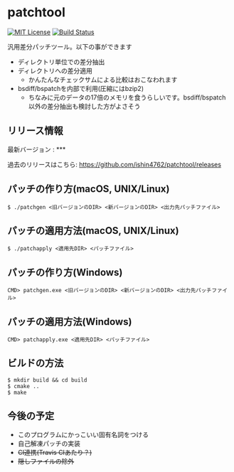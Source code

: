 # patchtool

[![MIT License](https://img.shields.io/badge/license-MIT-blue.svg)](LICENSE) [![Build Status](https://travis-ci.org/ishin4762/patchtool.svg?branch=master)](https://travis-ci.org/ishin4762/patchtool)

汎用差分パッチツール。以下の事ができます

* ディレクトリ単位での差分抽出
* ディレクトリへの差分適用
  * かんたんなチェックサムによる比較はおこなわれます
* bsdiff/bspatchを内部で利用(圧縮にはbzip2)
  * ちなみに元のデータの17倍のメモリを食うらしいです。bsdiff/bspatch以外の差分抽出も検討した方がよさそう

## リリース情報
最新バージョン : ***

過去のリリースはこちら:
https://github.com/ishin4762/patchtool/releases

## パッチの作り方(macOS, UNIX/Linux)
```
$ ./patchgen <旧バージョンのDIR> <新バージョンのDIR> <出力先パッチファイル>
```

## パッチの適用方法(macOS, UNIX/Linux)
```
$ ./patchapply <適用先DIR> <パッチファイル>
```

## パッチの作り方(Windows)
```
CMD> patchgen.exe <旧バージョンのDIR> <新バージョンのDIR> <出力先パッチファイル>
```

## パッチの適用方法(Windows)
```
CMD> patchapply.exe <適用先DIR> <パッチファイル>
```

## ビルドの方法
```
$ mkdir build && cd build
$ cmake ..
$ make
```

## 今後の予定

* このプログラムにかっこいい固有名詞をつける
* 自己解凍パッチの実装
* ~~CI連携(Travis CIあたり？)~~
* ~~隠しファイルの除外~~
